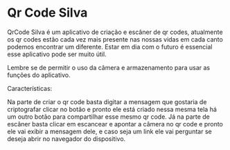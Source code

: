 #  Qr Code Silva
QrCode Silva é um aplicativo de criação e escâner de qr codes, atualmente os qr codes estão cada vez mais presente nas nossas vidas em cada canto podemos encontrar um diferente. Estar em dia com o futuro é essencial esse aplicativo pode ser muito útil.

Lembre se de permitir o uso da câmera e armazenamento para usar as funções do aplicativo.

Características:

Na parte de criar o qr code basta digitar a mensagem que gostaria de criptografar clicar no botão e pronto ele está criado nessa mesma tela há um outro botão para compartilhar esse mesmo qr code. Já na parte de escâner basta clicar em escancear e apontar a câmera no qr code e pronto ele vai exibir a mensagem dele, e caso seja um link ele vai perguntar se deseja abrir no navegador do dispositivo.
